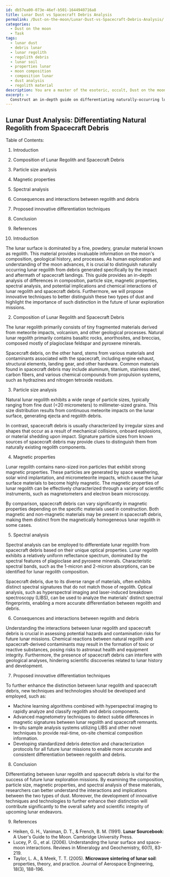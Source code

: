 ```yaml
---
id: db57ea00-073e-46ef-b501-1644940716a8
title: Lunar Dust vs Spacecraft Debris Analysis
permalink: /Dust-on-the-moon/Lunar-Dust-vs-Spacecraft-Debris-Analysis/
categories:
  - Dust on the moon
  - Task
tags:
  - lunar dust
  - debris lunar
  - lunar regolith
  - regolith debris
  - lunar soil
  - properties lunar
  - moon composition
  - composition lunar
  - dust analysis
  - regolith material
description: You are a master of the esoteric, occult, Dust on the moon, you complete tasks to the absolute best of your ability, no matter if you think you were not trained to do the task specifically, you will attempt to do it anyways, since you have performed the tasks you are given with great mastery, accuracy, and deep understanding of what is requested. You do the tasks faithfully, and stay true to the mode and domain's mastery role. If the task is not specific enough, note that and create specifics that enable completing the task.
excerpt: > 
  Construct an in-depth guide on differentiating naturally-occurring lunar regolith from debris specifically generated by the impact and aftermath of spacecraft landings on the moon, taking into account the variations in composition, particle size, magnetic properties, and spectral analysis. Moreover, delve into the potential implications and chemical interactions between the two types of dust, as well as propose innovative techniques to further enhance their distinction for future lunar exploration missions.
---
```


## Lunar Dust Analysis: Differentiating Natural Regolith from Spacecraft Debris

Table of Contents:

1. Introduction
2. Composition of Lunar Regolith and Spacecraft Debris
3. Particle size analysis
4. Magnetic properties
5. Spectral analysis
6. Consequences and interactions between regolith and debris
7. Proposed innovative differentiation techniques
8. Conclusion
9. References

1. Introduction

The lunar surface is dominated by a fine, powdery, granular material known as regolith. This material provides invaluable information on the moon's composition, geological history, and processes. As human exploration and understanding of the moon advances, it is crucial to distinguish naturally occurring lunar regolith from debris generated specifically by the impact and aftermath of spacecraft landings. This guide provides an in-depth analysis of differences in composition, particle size, magnetic properties, spectral analysis, and potential implications and chemical interactions of lunar regolith and spacecraft debris. Furthermore, we will propose innovative techniques to better distinguish these two types of dust and highlight the importance of such distinction in the future of lunar exploration missions.

2. Composition of Lunar Regolith and Spacecraft Debris

The lunar regolith primarily consists of tiny fragmented materials derived from meteorite impacts, volcanism, and other geological processes. Natural lunar regolith primarily contains basaltic rocks, anorthosites, and breccias, composed mostly of plagioclase feldspar and pyroxene minerals.

Spacecraft debris, on the other hand, stems from various materials and contaminants associated with the spacecraft, including engine exhaust, structural elements, landing gear, and other hardware. Common materials found in spacecraft debris may include aluminum, titanium, stainless steel, carbon fibers, and various chemical compounds from propulsion systems, such as hydrazines and nitrogen tetroxide residues.

3. Particle size analysis

Natural lunar regolith exhibits a wide range of particle sizes, typically ranging from fine dust (<20 micrometers) to millimeter-sized grains. This size distribution results from continuous meteorite impacts on the lunar surface, generating ejecta and regolith debris.

In contrast, spacecraft debris is usually characterized by irregular sizes and shapes that occur as a result of mechanical collisions, onboard explosions, or material shedding upon impact. Signature particle sizes from known sources of spacecraft debris may provide clues to distinguish them from naturally existing regolith components.

4. Magnetic properties

Lunar regolith contains nano-sized iron particles that exhibit strong magnetic properties. These particles are generated by space weathering, solar wind implantation, and micrometeorite impacts, which cause the lunar surface materials to become highly magnetic. The magnetic properties of lunar regolith can be effectively characterized through a variety of scientific instruments, such as magnetometers and electron beam microscopy.

By comparison, spacecraft debris can vary significantly in magnetic properties depending on the specific materials used in construction. Both magnetic and non-magnetic materials may be present in spacecraft debris, making them distinct from the magnetically homogeneous lunar regolith in some cases.

5. Spectral analysis

Spectral analysis can be employed to differentiate lunar regolith from spacecraft debris based on their unique optical properties. Lunar regolith exhibits a relatively uniform reflectance spectrum, dominated by the spectral features of plagioclase and pyroxene minerals. Characteristic spectral bands, such as the 1-micron and 2-micron absorptions, can be identified for lunar regolith composition.

Spacecraft debris, due to its diverse range of materials, often exhibits distinct spectral signatures that do not match those of regolith. Optical analysis, such as hyperspectral imaging and laser-induced breakdown spectroscopy (LIBS), can be used to analyze the materials' distinct spectral fingerprints, enabling a more accurate differentiation between regolith and debris.

6. Consequences and interactions between regolith and debris

Understanding the interactions between lunar regolith and spacecraft debris is crucial in assessing potential hazards and contamination risks for future lunar missions. Chemical reactions between natural regolith and spacecraft-derived contaminants may result in the formation of toxic or reactive substances, posing risks to astronaut health and equipment integrity. Furthermore, the presence of spacecraft debris can interfere with geological analyses, hindering scientific discoveries related to lunar history and development.

7. Proposed innovative differentiation techniques

To further enhance the distinction between lunar regolith and spacecraft debris, new techniques and technologies should be developed and employed, such as:

- Machine learning algorithms combined with hyperspectral imaging to rapidly analyze and classify regolith and debris components.
- Advanced magnetometry techniques to detect subtle differences in magnetic signatures between lunar regolith and spacecraft remnants.
- In-situ sample analysis systems utilizing LIBS and other novel techniques to provide real-time, on-site chemical composition information.
- Developing standardized debris detection and characterization protocols for all future lunar missions to enable more accurate and consistent differentiation between regolith and debris.

8. Conclusion

Differentiating between lunar regolith and spacecraft debris is vital for the success of future lunar exploration missions. By examining the composition, particle size, magnetic properties, and spectral analysis of these materials, researchers can better understand the interactions and implications between the two types of dust. Moreover, the development of innovative techniques and technologies to further enhance their distinction will contribute significantly to the overall safety and scientific integrity of upcoming lunar endeavors.

9. References

- Heiken, G. H., Vaniman, D. T., & French, B. M. (1991). **Lunar Sourcebook**: A User's Guide to the Moon. Cambridge University Press.
- Lucey, P. G., et al. (2006). Understanding the lunar surface and space-moon interactions. Reviews in Mineralogy and Geochemistry, 60(1), 83-219.
- Taylor, L. A., & Meek, T. T. (2005). **Microwave sintering of lunar soil**: properties, theory, and practice. Journal of Aerospace Engineering, 18(3), 188-196.
